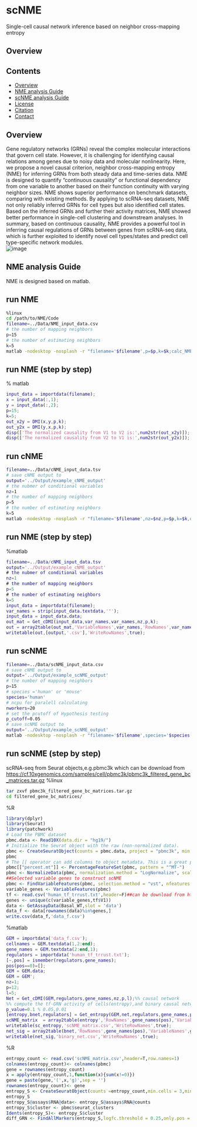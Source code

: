 # scNME
Single-cell causal network inference based on neighbor cross-mapping entropy
## Overview
## Contents

- [Overview](#overview)
- [NME analysis Guide](./LICENSE)
- [scNME analysis Guide](./LICENSE)
- [License](./LICENSE)
- [Citation](#citation)
- [Contact](#Contact)

## Overview
Gene regulatory networks (GRNs) reveal the complex molecular interactions that govern cell state. However, it is challenging for identifying causal 
relations among genes due to noisy data and molecular nonlinearity. Here, we propose a novel causal criterion, neighbor cross-mapping entropy (NME) 
for inferring GRNs from both steady data and time-series data. NME is designed to quantify “continuous causality” or 
functional dependency from one variable to another based on their function continuity with varying neighbor sizes. 
NME shows superior performance on benchmark datasets, comparing with existing methods. 
By applying to scRNA-seq datasets, NME not only reliably inferred GRNs for cell types but also identified cell states. 
Based on the inferred GRNs and further their activity matrices, NME showed better performance in single-cell clustering and downstream analyses. 
In summary, based on continuous causality, NME provides a powerful tool in inferring causal regulations of GRNs between genes from scRNA-seq data, 
which is further exploited to identify novel cell types/states and predict cell type-specific network modules. <br /> 
![image](https://user-images.githubusercontent.com/63344240/209491331-f360e1a5-786e-48c6-b5ce-39e958373e95.png)
## NME analysis Guide
NME is designed based on matlab.
## run NME

```bash
%linux
cd /path/to/NME/Code
filename=../Data/NME_input_data.csv
# the number of mapping neighbors
p=15
# the number of estimating neighbors
k=5
matlab -nodesktop -nosplash -r "filename='$filename',p=$p,k=$k;calc_NME;quit"
```
## run NME (step by step)
% matlab
```matlab
input_data = importdata(filename);
x = input_data(:,1);
y = input_data(:,2);
p=15;
k=5;
out_x2y = DMI(x,y,p,k);
out_y2x = DMI(y,x,p,k);
disp(['The normalized causality from V1 to V2 is:',num2str(out_x2y)]);
disp(['The normalized causality from V2 to V1 is:',num2str(out_y2x)]);
```
## run cNME
```bash
filename=../Data/cNME_input_data.tsv
# save cNME output to
output='../Output/example_cNME_output'
# the nubmer of conditional variables
nz=1
# the number of mapping neighbors
p=5
# the number of estimating neighbors
k=5
matlab -nodesktop -nosplash -r "filename='$filename',nz=$nz,p=$p,k=$k,output='$output';calc_cNME;quit"
```
## run NME (step by step)
%matlab
```matlab
filename=../Data/cNME_input_data.tsv
output='../Output/example_cNME_output'
# the nubmer of conditional variables
nz=1
# the number of mapping neighbors
p=5
# the number of estimating neighbors
k=5
input_data = importdata(filename);
var_names = strip(input_data.textdata,'"');
input_data = input_data.data;
out_mat = Get_cDMI(input_data,var_names,var_names,nz,p,k);
out = array2table(out_mat,'VariableNames',var_names,'RowNames',var_names);
writetable(out,[output,'.csv'],'WriteRowNames',true);
```
## run scNME

```bash
filename=../Data/scNME_input_data.csv
# save cNME output to
output='../Output/example_scNME_output'
# the number of mapping neighbors
p=15
# species ='human' or 'mouse'
species='human'
# ncpu for paralell calculating
nworkers=20
# set the pcutoff of Hypothesis testing
p_cutoff=0.05
# save scNME output to
output='../Output/example_scNME_output'
matlab -nodesktop -nosplash -r "filename='$filename',species='$species',nz=$nz,p=$p,k=$k,p_cutoff=$p_cutoff,output='$output',nworkers=$nworkers;calc_scNME;quit"
```
## run scNME (step by step)
scRNA-seq from Seurat objects,e.g.pbmc3k which can be download from https://cf.10xgenomics.com/samples/cell/pbmc3k/pbmc3k_filtered_gene_bc_matrices.tar.gz
%linux 
```bash
tar zxvf pbmc3k_filtered_gene_bc_matrices.tar.gz
cd filtered_gene_bc_matrices/
```
%R
```R
library(dplyr)
library(Seurat)
library(patchwork)
# Load the PBMC dataset
pbmc.data <- Read10X(data.dir = "hg19/")
# Initialize the Seurat object with the raw (non-normalized data).
pbmc <- CreateSeuratObject(counts = pbmc.data, project = "pbmc3k", min.cells = 3, min.features = 200)
pbmc
# The [[ operator can add columns to object metadata. This is a great place to stash QC stats
pbmc[["percent.mt"]] <- PercentageFeatureSet(pbmc, pattern = "^MT-")
pbmc <- NormalizeData(pbmc, normalization.method = "LogNormalize", scale.factor = 10000)
##Selected variable genes to construct scNME
pbmc <- FindVariableFeatures(pbmc, selection.method = "vst", nfeatures = 5000)
variable_genes <- VariableFeatures(pbmc)
tf <- read.csv('human_tf_trrust.txt',header=F)##can be download from https://github.com/LinLi-0909/NME/tree/main/data
genes <- unique(c(variable_genes,tf$V1))
data <- GetAssayData(Basal_WT,slot = 'data')
data_f <- data[rownames(data)%in%genes,]
write.csv(data_f,'data_f.csv')
```
%matlab
```matlab
GEM = importdata('data_f.csv');
cellnames = GEM.textdata(1,2:end);
gene_names = GEM.textdata(2:end,1);
regulators = importdata('human_tf_trrust.txt');
[~,pos] = ismember(regulators,gene_names);
pos(pos==0)=[];
GEM = GEM.data;
GEM = GEM';
nz=1;
p=12;
l=5;
Net = Get_cDMI(GEM,regulators,gene_names,nz,p,l);%% causal network
%% compute the tf-GRN activity of cells(entropy),and binary causal network (bnet)
p_value=0.1 % 0.05,0.01
[entropy,bnet,regulators] = Get_entropy(GEM,net,regulators,gene_names,p_value)
scNME_matrix  = array2table(entropy','RowNames',gene_names(pos),'VariableNames',cellnames);
writetable(sc_entropy,'scNME_matrix.csv','WriteRowNames',true);
net_sig = array2table(bnet,'RowNames',gene_names(pos),'VariableNames',gene_names);
writetable(net_sig,'binary_net.csv','WriteRowNames',true);
```
%R
```R
entropy_count <- read.csv('scNME_matrix.csv',header=T,row.names=1)
colnames(entropy_count)<- colnames(pbmc)
gene = rownames(entropy_count)
x = apply(entropy_count,1,function(x){sum(x!=0)})
gene = paste(gene,'(',x,'g)',sep = '')
rownames(entropy_count)<- gene
entropy_S <- CreateSeuratObject(counts =entropy_count,min.cells = 3,min.features = 1)
entropy_S
entropy_S@assays$RNA@data<- entropy_S@assays$RNA@counts
entropy_S$cluster <- pbmc$seurat_clusters
Idents(entropy_S)<- entropy_S$cluster
diff_GRN <- FindAllMarkers(entropy_S,logfc.threshold = 0.25,only.pos = T)
```
